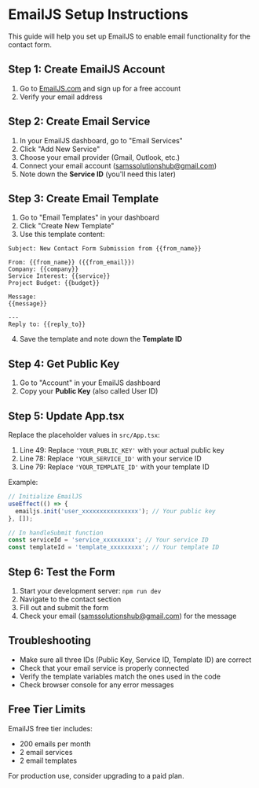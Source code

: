 # EmailJS Setup Instructions

This guide will help you set up EmailJS to enable email functionality for the contact form.

## Step 1: Create EmailJS Account

1. Go to [EmailJS.com](https://www.emailjs.com/) and sign up for a free account
2. Verify your email address

## Step 2: Create Email Service

1. In your EmailJS dashboard, go to "Email Services"
2. Click "Add New Service"
3. Choose your email provider (Gmail, Outlook, etc.)
4. Connect your email account (samssolutionshub@gmail.com)
5. Note down the **Service ID** (you'll need this later)

## Step 3: Create Email Template

1. Go to "Email Templates" in your dashboard
2. Click "Create New Template"
3. Use this template content:

```
Subject: New Contact Form Submission from {{from_name}}

From: {{from_name}} ({{from_email}})
Company: {{company}}
Service Interest: {{service}}
Project Budget: {{budget}}

Message:
{{message}}

---
Reply to: {{reply_to}}
```

4. Save the template and note down the **Template ID**

## Step 4: Get Public Key

1. Go to "Account" in your EmailJS dashboard
2. Copy your **Public Key** (also called User ID)

## Step 5: Update App.tsx

Replace the placeholder values in `src/App.tsx`:

1. Line 49: Replace `'YOUR_PUBLIC_KEY'` with your actual public key
2. Line 78: Replace `'YOUR_SERVICE_ID'` with your service ID
3. Line 79: Replace `'YOUR_TEMPLATE_ID'` with your template ID

Example:
```typescript
// Initialize EmailJS
useEffect(() => {
  emailjs.init('user_xxxxxxxxxxxxxxxx'); // Your public key
}, []);

// In handleSubmit function
const serviceId = 'service_xxxxxxxxx'; // Your service ID
const templateId = 'template_xxxxxxxxx'; // Your template ID
```

## Step 6: Test the Form

1. Start your development server: `npm run dev`
2. Navigate to the contact section
3. Fill out and submit the form
4. Check your email (samssolutionshub@gmail.com) for the message

## Troubleshooting

- Make sure all three IDs (Public Key, Service ID, Template ID) are correct
- Check that your email service is properly connected
- Verify the template variables match the ones used in the code
- Check browser console for any error messages

## Free Tier Limits

EmailJS free tier includes:
- 200 emails per month
- 2 email services
- 2 email templates

For production use, consider upgrading to a paid plan.
